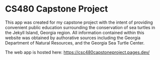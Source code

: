 # CS480 Capstone Project

This app was created for my capstone project with the intent of providing convenient public education surrounding the conservation of sea turtles in the Jekyll Island, Georgia region. All information contained within this website was obtained by authorative sources including the Georgia Department of Natural Resources, and the Georgia Sea Turtle Center.

The web app is hosted here: https://csc480capstoneproject.pages.dev/

